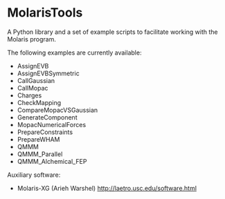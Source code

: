 # MolarisTools

A Python library and a set of example scripts to facilitate working with the Molaris program.

The following examples are currently available:
* AssignEVB
* AssignEVBSymmetric
* CallGaussian
* CallMopac
* Charges
* CheckMapping
* CompareMopacVSGaussian
* GenerateComponent
* MopacNumericalForces
* PrepareConstraints
* PrepareWHAM
* QMMM
* QMMM_Parallel
* QMMM_Alchemical_FEP


Auxiliary software:
 * Molaris-XG (Arieh Warshel)
    http://laetro.usc.edu/software.html
